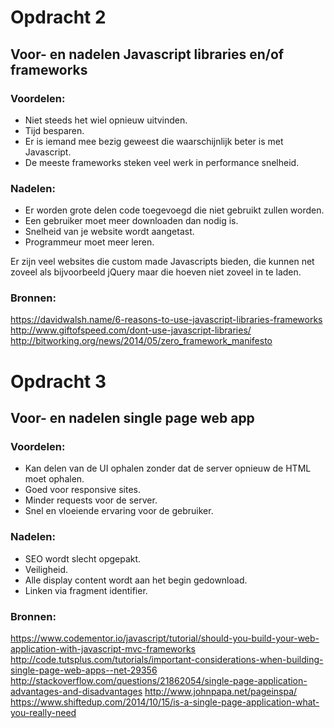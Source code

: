 # Opdracht 2
## Voor- en nadelen Javascript libraries en/of frameworks

### Voordelen:
-	Niet steeds het wiel opnieuw uitvinden.
-	Tijd besparen.
-	Er is iemand mee bezig geweest die waarschijnlijk beter is met Javascript.
-	De meeste frameworks steken veel werk in performance snelheid. 

### Nadelen:
-	Er worden grote delen code toegevoegd die niet gebruikt zullen worden. 
-	Een gebruiker moet meer downloaden dan nodig is. 
-	Snelheid van je website wordt aangetast. 
-	Programmeur moet meer leren. 

Er zijn veel websites die custom made Javascripts bieden, die kunnen net zoveel als bijvoorbeeld jQuery maar die hoeven niet zoveel in te laden. 

### Bronnen:
https://davidwalsh.name/6-reasons-to-use-javascript-libraries-frameworks 
http://www.giftofspeed.com/dont-use-javascript-libraries/ 
http://bitworking.org/news/2014/05/zero_framework_manifesto

# Opdracht 3
## Voor- en nadelen single page web app 

### Voordelen:
-	Kan delen van de UI ophalen zonder dat de server opnieuw de HTML moet ophalen.
-	Goed voor responsive sites. 
-	Minder requests voor de server.
- 	Snel en vloeiende ervaring voor de gebruiker.


### Nadelen:
-	SEO wordt slecht opgepakt. 
-	Veiligheid. 
-	Alle display content wordt aan het begin gedownload. 
-	Linken via fragment identifier. 

### Bronnen:
https://www.codementor.io/javascript/tutorial/should-you-build-your-web-application-with-javascript-mvc-frameworks
http://code.tutsplus.com/tutorials/important-considerations-when-building-single-page-web-apps--net-29356
http://stackoverflow.com/questions/21862054/single-page-application-advantages-and-disadvantages
http://www.johnpapa.net/pageinspa/
https://www.shiftedup.com/2014/10/15/is-a-single-page-application-what-you-really-need